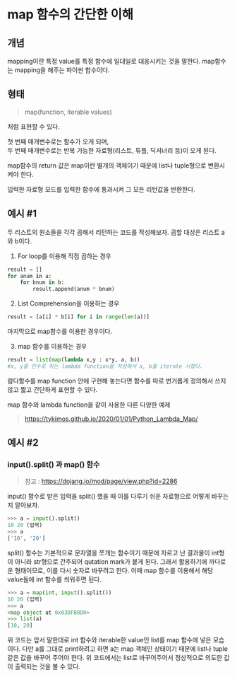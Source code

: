 # map 함수의 간단한 이해

## 개념
mapping이란 특정 value를 특정 함수에 일대일로 대응시키는 것을 말한다. map함수는 mapping을 해주는 파이썬 함수이다.

## 형태  

> map(function, iterable values)

처럼 표현할 수 있다.  

첫 번째 매개변수로는 함수가 오게 되며,  
두 번째 매개변수로는 반복 가능한 자료형(리스트, 튜플, 딕셔너리 등)이
오게 된다.  

map함수의 return 값은 map이란 별개의 객체이기 때문에 list나 tuple형으로 변환시켜야 한다.  

입력한 자료형 모드를 입력한 함수에 통과시켜 그 모든 리턴값을 반환한다.

## 예시 #1

두 리스트의 원소들을 각각 곱해서 리턴하는 코드를 작성해보자. 곱할 대상은 리스트 a와 b이다.

1. For loop를 이용해 직접 곱하는 경우
```py
result = []
for anum in a:
    for bnum in b:
        result.append(anum * bnum)
```

2. List Comprehension을 이용하는 경우
```py
result = [a[i] * b[i] for i in range(len(a))]
```

마지막으로 map함수를 이용한 경우이다.

3. map 함수를 이용하는 경우
```py
result = list(map(lambda x,y : x*y, a, b))
#x, y를 인수로 하는 lambda function을 작성해서 a, b를 iterate 시켰다. 
```

람다함수를 map function 안에 구현해 놓는다면 함수를 따로 번거롭게 정의해서 쓰지 않고 짧고 간단하게 표현할 수 있다.

map 함수와 lambda function을 같이 사용한 다른 다양한 예제
> https://tykimos.github.io/2020/01/01/Python_Lambda_Map/

  
## 예시 #2
### input().split() 과 map() 함수

> 참고 : https://dojang.io/mod/page/view.php?id=2286

input() 함수로 받은 입력을 split() 했을 때 이를 다루기 쉬운 자료형으로 어떻게 바꾸는지 알아보자.

```py
>>> a = input().split()
10 20 (입력)
>>> a
['10', '20']
```

split() 함수는 기본적으로 문자열을 쪼개는 함수이기 때문에 자르고 난 결과물이 int형이 아니라 str형으로 간주되어 qutation mark가 붙게 된다. 그래서 활용하기에 까다로운 형태이므로, 이를 다시 숫자로 바꾸려고 한다. 이때 map 함수를 이용해서 해당 value들에 int 함수를 씌워주면 된다.

```py
>>> a = map(int, input().split())
10 20 (입력)
>>> a
<map object at 0x03DFB0D0>
>>> list(a)
[10, 20]
```

위 코드는 앞서 말한대로 int 함수와 iterable한 value인 list를 map 함수에 넣은 모습이다. 다만 a를 그대로 print하려고 하면 a는 map 객체인 상태이기 때문에 list나 tuple같은 값을 바꾸어 주어야 한다. 위 코드에서는 list로 바꾸어주어서 정상적으로 의도한 값이 출력되는 것을 볼 수 있다.